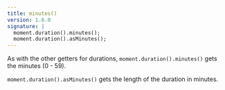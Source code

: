 ```yaml
---
title: minutes()
version: 1.6.0
signature: |
  moment.duration().minutes();
  moment.duration().asMinutes();
---
```



As with the other getters for durations, `moment.duration().minutes()` gets the minutes (0 - 59).

`moment.duration().asMinutes()` gets the length of the duration in minutes.
